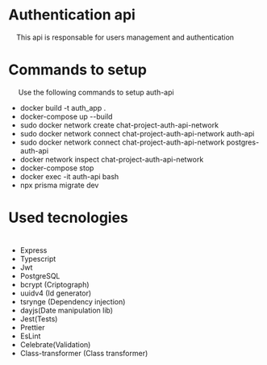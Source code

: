 # Authentication api

&nbsp;&nbsp;&nbsp;&nbsp;This api is responsable for users management and authentication

# Commands to setup
&nbsp;&nbsp;&nbsp;&nbsp; Use the following commands to setup auth-api
- docker build -t auth_app .
- docker-compose up --build
- sudo docker network create chat-project-auth-api-network
- sudo docker network connect chat-project-auth-api-network auth-api
- sudo docker network connect chat-project-auth-api-network postgres-auth-api
- docker network inspect chat-project-auth-api-network
- docker-compose stop
- docker exec -it auth-api bash
- npx prisma migrate dev

# Used tecnologies

#

- Express
- Typescript
- Jwt
- PostgreSQL
- bcrypt (Criptograph)
- uuidv4 (Id generator)
- tsrynge (Dependency injection)
- dayjs(Date manipulation lib)
- Jest(Tests)
- Prettier
- EsLint
- Celebrate(Validation)
- Class-transformer (Class transformer)
